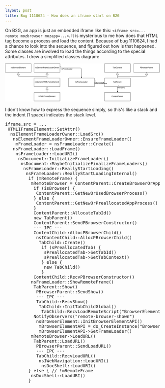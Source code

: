 ```yaml
---
layout: post
title: Bug 1110624 - How does an iframe start on B2G
---
```


On B2G, an app is just an embedded iframe like this: `<iframe src=... remote mozbrowser mozapp=...>`. It is mysterious to me how does that HTML tag become a process and load the content. Because of bug 1110624, I had a chance to look into the sequence, and figured out how is that happened. Some classes are involved to load the things according to the special attributes. I drew a simplified classes diagram:

![classes](/public/images/bug-1110624.png)

I don't know how to express the sequence simply, so this's like a stack and the indent (1 space) indicates the stack level.

<pre>
iframe.src = ...
 HTMLIFrameElement::SetAttr()
  nsElementFrameLoaderOwner::LoadSrc()
   nsElementFrameLoaderOwner::EnsureFrameLoader()
    mFrameLoader = nsFrameLoader::Create()
   nsFrameLoader::LoadFrame()
    nsFrameLoader::LoadURI()
     nsDocument::InitializeFrameLoader()
      nsDocument::MaybeInitializeFinalizeFrameLoaders()
       nsFrameLoader::ReallyStartLoading()
        nsFrameLoader::ReallyStartLoadingInternal()
         if (mRemoteFrame) {
          mRemoteBrowser = ContentParent::CreateBrowserOrApp()
           if (isBrowser) {
            ContentParent::GetNewOrUsedBrowserProcess()
           } else {
            ContentParent::GetNewOrPreallocatedAppProcess()
           }
           ContentParent::AllocateTabId()
           new TabParent()
           ContentParent::SendPBrowserConstructor()
           --- IPC ---
           ContentChild::AllocPBrowserChild()
            nsIContentChild::AllocPBrowserChild()
             TabChild::Create()
              if (sPreallocatedTab) {
               sPreallocatedTab->SetTabId()
               sPreallocatedTab->SetTabContext()
              } else {
               new TabChild()
              }
           ContentChild::RecvPBrowserConstructor()
          nsFrameLoader::ShowRemoteFrame()
           TabParent::Show()
            PBrowserParent::SendShow()
            --- IPC ---
            TabChild::RecvShow()
             TabChild::InitTabChildGlobal()
              TabChild::RecvLoadRemoteScript("BrowserElementChild.js")
           NotifyObservers("remote-browser-shown")
            nsBrowserElement::InitBrowserElementAPI()
             mBrowserElementAPI = do_CreateInstance("BrowserElementParent.js")
             mBrowserElementAPI->SetFrameLoader()
          mRemoteBrowser->LoadURL()
           TabParent::LoadURL()
            PBrowserParent::SendLoadURL()
            --- IPC ---
            TabChild::RecvLoadURL()
             nsIWebNavigation::LoadURI()
              nsDocShell::LoadURI()
         } else { // !mRemoteFrame
          nsDocShell::LoadURI()
         }
</pre>
